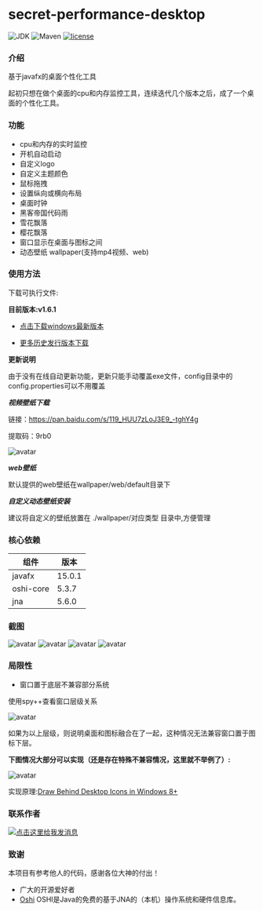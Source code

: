 # secret-performance-desktop

![JDK](https://img.shields.io/badge/JDK-11-green.svg)
![Maven](https://img.shields.io/badge/Maven-3.6.1-green.svg)
[![license](https://img.shields.io/badge/license-GPL%20v3-yellow.svg)](https://gitee.com/secret_C/secretBlogBoot/blob/master/LICENSE)


### 介绍
基于javafx的桌面个性化工具

起初只想在做个桌面的cpu和内存监控工具，连续迭代几个版本之后，成了一个桌面的个性化工具。

### 功能
* cpu和内存的实时监控
* 开机自动启动
* 自定义logo
* 自定义主题颜色
* 鼠标拖拽
* 设置纵向或横向布局
* 桌面时钟
* 黑客帝国代码雨
* 雪花飘落
* 樱花飘落
* 窗口显示在桌面与图标之间
* 动态壁纸 wallpaper(支持mp4视频、web)

### 使用方法
下载可执行文件:

**目前版本:v1.6.1**

* [点击下载windows最新版本](https://gitee.com/SecretOpen/secret-performance-desktop/attach_files/585602/download/secret-performance-desktop-1.6.1.rar)

* [更多历史发行版本下载](https://gitee.com/SecretOpen/secret-performance-desktop/releases)

**更新说明**

由于没有在线自动更新功能，更新只能手动覆盖exe文件，config目录中的config.properties可以不用覆盖

***视频壁纸下载***

链接：https://pan.baidu.com/s/119_HUU7zLoJ3E9_-tghY4g 

提取码：9rb0 

![avatar](http://secretOpen.gitee.io/secret-performance-desktop/media1.png)


***web壁纸***

默认提供的web壁纸在wallpaper/web/default目录下


***自定义动态壁纸安装***

建议将自定义的壁纸放置在 ./wallpaper/对应类型 目录中,方便管理

### 核心依赖
|  组件   | 版本  |
|  ----  | ----  |
| javafx  | 15.0.1 |
| oshi-core  | 5.3.7 |
| jna  | 5.6.0 |

### 截图
![avatar](http://secretOpen.gitee.io/secret-performance-desktop/img1.png)
![avatar](http://secretOpen.gitee.io/secret-performance-desktop/img2.png)
![avatar](http://secretOpen.gitee.io/secret-performance-desktop/img3.png)
![avatar](http://secretOpen.gitee.io/secret-performance-desktop/img4.png)

### 局限性
* 窗口置于底层不兼容部分系统

使用spy++查看窗口层级关系

![avatar](http://secretOpen.gitee.io/secret-performance-desktop/limit1.png)

如果为以上层级，则说明桌面和图标融合在了一起，这种情况无法兼容窗口置于图标下层。

**下图情况大部分可以实现（还是存在特殊不兼容情况，这里就不举例了）:**

![avatar](http://secretOpen.gitee.io/secret-performance-desktop/limit2.png)

实现原理:[Draw Behind Desktop Icons in Windows 8+](https://www.codeproject.com/articles/856020/draw-behind-desktop-icons-in-windows)

### 联系作者
<a target="_blank" href="http://wpa.qq.com/msgrd?v=3&uin=1029693356&site=qq&menu=yes"><img border="0" src="http://wpa.qq.com/pa?p=2:1029693356:41" alt="点击这里给我发消息" title="点击这里给我发消息"/></a>


### 致谢

本项目有参考他人的代码，感谢各位大神的付出！
* 广大的开源爱好者
* [Oshi](https://github.com/oshi/oshi) OSHI是Java的免费的基于JNA的（本机）操作系统和硬件信息库。
